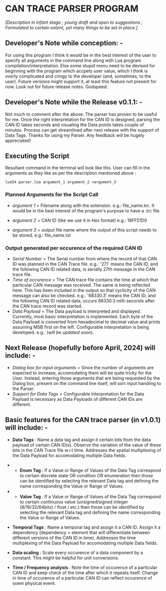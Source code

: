 # CAN TRACE PARSER PROGRAM

_[Description in infant stage ; young draft and open to suggestions ; Formulated to certain extent, yet many things to be set in place.]_

## Developer's Note while conception: -

For using this program I think it would be in the best interest of the user to specify all arguments in the command line along with Lua program compilation/interpretation. Else some stupid menu need to be devised for beginning with the program which accpets user value, which I think is overly complicated and cringy to the developer (and, sometimes, to the user). Future versions might support it, at least this feature not present for now. Look out for future release notes. Godspeed.

## Developer's Note while the Release v0.1.1: -

Not much to comment after the above. The parser has proven to be useful for me. Once the right interpretation for the CAN ID is designed, parsing the CAN ID takes seconds and visualing the Data points takes couple of minutes. Process can get streamlined after next release with the support of Data Tags. Thanks for using my Parser. Any feedback will be hugely appreciated!

## Executing the Script

Resultant command in the terminal will look like this. User can fill in the arguments as they like as per the description mentioned above :
```
lua54 parser.lua argument_1 argument_2 >argument_3
```

### Planned Arguments for the Script Call

+ _argument 1_ = Filename along with the extension. e.g.: file_name.trc. It would be in the best interest of the program's purpose to have a .trc file.

+ _argument 2_ = CAN ID (like we use it in Hex format) e.g.: 18FF51D0

+ _argument 3_ = output file name where the output of this script needs to be stored. e.g.: file_name.txt

### Output generated per occurence of the required CAN ID

+ _Serial Number_ = The Serial number from where the record of that CAN ID was planned in the CAN Trace file. e.g.: '27)' means the CAN ID, and the following CAN ID related data, is serially 27th message in the CAN trace file.
+ _Time of occurence_ = The CAN trace file contains the time at which that particular CAN message was received. The same is being reflected here. This has been included in the output so that cyclicity of the CAN message can also be checked. e.g.: '68330.3' means the CAN ID, and the following CAN ID related data, occurs 68330.3 milli-seconds after the CAN trace record was started.
+ _Data Payload_ = The Data payload is interpreted and displayed. Currently, most basic interpretation is implemented. Each byte of the Data Payload is converted from hexadecimal to decimal value and prints assuming MSB first on the left. Configurable interpretation is being developed. e.g.: (_will be updated soon_).

## Next Release (hopefully before April, 2024) will include: -

+ _Dialog box for input arguments_ = Since the number of arguments are expected to increase, accomodating them will be quite tricky for the User. Instead, entering those arguments that are being requested by the Dialog box, present on the command line itself, will sort input handling to the Parser.
+ _Support for Data Tags_ = Configurable interpretation for the Data Payload is necessary as Data Payloads of different CAN IDs are different. 

## Basic features for the CAN trace parser (in v1.0.1) will include: -

+ **Data Tags** : Name a data tag and assign it certain bits from the data payload of certain CAN ID(s). Observe the variation of the value of these bits in the CAN Trace file w.r.t time. Addresses the spatial multiplexing of the Data Payload for accomodating multiple Data fields.

+ + **Enum Tag** : If a Value or Range of Values of the Data Tag correspond to certain discrete state OR condition OR enumeration then those can be identified by selecting the relevant Data tag and defining the name corresponding the Value or Range of Values.

+ + **Value Tag** : If a Value or Range of Values of the Data Tag correspond to certain continuous value (unsigned/signed integer (8/16/32/64bits) / float / etc.) then those can be identified by selecting the relevant Data tag and defining the name corresponding the Value or Range of Values.

+ **Temporal Tags** : Name a temporal tag and assign it a CAN ID. Assign it a dependency (dependency = element that will differentiate between different versions of the CAN ID in time). Addresses the time multiplexing of the Data Payload for accomodating multiple Data fields.

+ **Data scaling** : Scale every occurence of a data component by a constant. This might be helpful for unit conversions.

+ **Time / Frequency analysis** : Note the time of occurence of a particular CAN ID and keep check of the time after which it repeats itself. Change in time of occurence of a particular CAN ID can reflect occurence of soem physical event.
